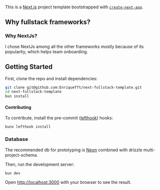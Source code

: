 This is a [Next.js](https://nextjs.org/) project template bootstrapped with [`create-next-app`](https://github.com/vercel/next.js/tree/canary/packages/create-next-app).

## Why fullstack frameworks?

### Why NextJs?

I chose NextJs among all the other frameworks mostly because of its popularity, which helps team onboarding.

## Getting Started

First, clone the repo and install dependencies:

```bash
git clone git@github.com:Enriquefft/next-fullstack-template.git
cd next-fullstack-template
bun install
```

#### Contributing

To contribute, install the pre-commit ([lefthook](https://github.com/evilmartians/lefthook)) hooks:

```bash
bunx lefthook install
```

### Database

The recommended db for prototyping is [Neon](https://neon.tech/) combined with drizzle multi-project-schema.

Then, run the development server:

```bash
bun dev
```

Open [http://localhost:3000](http://localhost:3000) with your browser to see the result.
